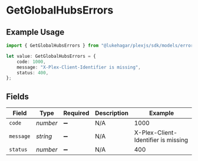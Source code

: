 # GetGlobalHubsErrors

## Example Usage

```typescript
import { GetGlobalHubsErrors } from "@lukehagar/plexjs/sdk/models/errors";

let value: GetGlobalHubsErrors = {
    code: 1000,
    message: "X-Plex-Client-Identifier is missing",
    status: 400,
};
```

## Fields

| Field                               | Type                                | Required                            | Description                         | Example                             |
| ----------------------------------- | ----------------------------------- | ----------------------------------- | ----------------------------------- | ----------------------------------- |
| `code`                              | *number*                            | :heavy_minus_sign:                  | N/A                                 | 1000                                |
| `message`                           | *string*                            | :heavy_minus_sign:                  | N/A                                 | X-Plex-Client-Identifier is missing |
| `status`                            | *number*                            | :heavy_minus_sign:                  | N/A                                 | 400                                 |